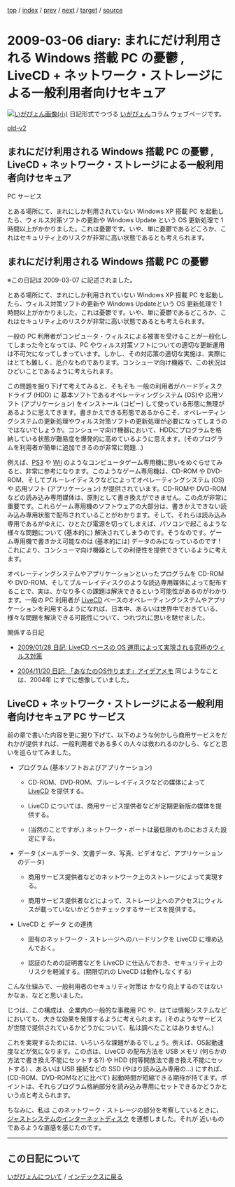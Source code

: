 [top](https://igapyon.github.io/diary/) 
 / [index](https://igapyon.github.io/diary/2009/index.html) 
 / [prev](https://igapyon.github.io/diary/2009/ig090304.html) 
 / [next](https://igapyon.github.io/diary/2009/ig090307.html) 
 / [target](https://igapyon.github.io/diary/2009/ig090306.html) 
 / [source](https://github.com/igapyon/diary/blob/gh-pages/2009/ig090306.html.src.md) 

2009-03-06 diary: まれにだけ利用される Windows 搭載 PC の憂鬱 , LiveCD + ネットワーク・ストレージによる一般利用者向けセキュア
=====================================================================================================
[![いがぴょん画像(小)](https://igapyon.github.io/diary/images/iga200306s.jpg "いがぴょん")](https://igapyon.github.io/diary/memo/memoigapyon.html) 日記形式でつづる [いがぴょん](https://igapyon.github.io/diary/memo/memoigapyon.html)コラム ウェブページです。

[old-v2](ig090306-orig.html)

## まれにだけ利用される Windows 搭載 PC の憂鬱 , LiveCD + ネットワーク・ストレージによる一般利用者向けセキュア
PC サービス

とある場所にて、まれにしか利用されていない Windows XP 搭載 PC を起動したら、ウィルス対策ソフトの更新や Windows Update という OS 更新処理で 1 時間以上がかかりました。これは憂鬱です。いや、単に憂鬱であるどころか、これはセキュリティ上のリスクが非常に高い状態であるとも考えられます。


## まれにだけ利用される Windows 搭載 PC の憂鬱

※この日記は 2009-03-07 に記述されました。

とある場所にて、まれにしか利用されていない Windows XP 搭載 PC を起動したら、ウィルス対策ソフトの更新や Windows Updateという OS 更新処理で 1 時間以上がかかりました。これは憂鬱です。いや、単に憂鬱であるどころか、これはセキュリティ上のリスクが非常に高い状態であるとも考えられます。

一般の PC 利用者がコンピュータ・ウィルスによる被害を受けることが一般化してしまった今となっては、PC やウィルス対策ソフトについての適切な更新運用は不可欠になってしまっています。しかし、その対応策の適切な実施は、実際にはとても難しく、厄介なものであります。コンシューマ向け機器で、この状況はひどいことであるように考えられます。

この問題を掘り下げて考えてみると、そもそも 一般の利用者がハードディスクドライブ (HDD) に 基本ソフトであるオペレーティングシステム (OS)や 応用ソフト (アプリケーション) をインストール (コピー) して使っている形態に無理があるように思えてきます。書きかえできる形態であるからこそ、オペレーティングシステムの更新処理やウィルス対策ソフトの更新処理が必要になってしまうのではないでしょうか。コンシューマ向け機器において、HDDにプログラムを格納している状態が難易度を爆発的に高めているように思えます。(そのプログラムを利用者が簡単に追加できるのが非常に問題…)

例えば、[PS3](http://www.jp.playstation.com/ps3/) や [Wii](http://www.nintendo.co.jp/wii/) のようなコンピュータゲーム専用機に思いをめぐらせてみると、非常に参考になります。このようなゲーム専用機は、CD-ROM や DVD-ROM、そしてブルーレイディスクなどによってオペレーティングシステム (OS) や 応用ソフト (アプリケーション) が提供されています。CD-ROMや DVD-ROM などの読み込み専用媒体は、原則として書き換えができません。この点が非常に重要です。これらゲーム専用機のソフトウェアの大部分は、書きかえできない読み込み専用状態で配布されていることがわかります。そして、それらは読み込み専用であるがゆえに、ひとたび電源を切ってしまえば、パソコンで起こるような様々な問題について
(基本的に) 解決されてしまうのです。そうなのです。ゲーム専用機で書きかえ可能なのは (基本的には) データのみになっているのです ! これにより、コンシューマ向け機器としての利便性を提供できているように考えます。

オペレーティングシステムやアプリケーションといったプログラムを CD-ROM や DVD-ROM、そしてブルーレイディスクのような読込専用媒体によって配布することで、実は、かなり多くの課題は解決できるという可能性があるのがわかります。一般の
PC 利用者が [LiveCD](http://www.igapyon.jp/igapyon/diary/keyword/livecd.html) ベースのオペレーティングシステムやアプリケーションを利用するようになれば、日本中、あるいは世界中でおきている、様々な問題を解決できる可能性について、つれづれに思いを馳せました。

関係する日記

* [2009/01/28 日記: LiveCD ベースの OS 運用によって実現される究極のウィルス対策](ig090128.html)
  
* [2004/11/20 日記: 「あなたのOS作ります」アイデアメモ](../2004/ig041120.html)
  同じようなことは、2004年 にすでに想像していました。

## LiveCD + ネットワーク・ストレージによる一般利用者向けセキュア PC サービス

前の章で書いた内容を更に掘り下げて、以下のような何かしら商用サービスをだれかが提供すれば、一般利用者である多くの人々は救われるのかしら、などと思いを巡らせてみました。

* プログラム (基本ソフトおよびアプリケーション)
  
  * CD-ROM、DVD-ROM、ブルーレイディスクなどの媒体によって [LiveCD](http://www.igapyon.jp/igapyon/diary/keyword/livecd.html) を提供する。
    
  * LiveCD については、商用サービス提供者などが定期更新版の媒体を提供する。
    
  * (当然のことですが、) ネットワーク・ポートは最低限のものにおさえた設定にする。
  

  
* データ (メールデータ、文書データ、写真、ビデオなど、アプリケーションのデータ)
  
  * 商用サービス提供者などのネットワーク上のストレージによって実現する。
    
  * 商用サービス提供者などによって、ストレージ上へのアクセスにウィルスが載っていないかどうかチェックするサービスを提供する。
  

  
* LiveCD と データ との連携
  
  * 固有のネットワーク・ストレージへのハードリンクを LiveCD に埋め込んでおく。
    
  * 認証のための証明書などを LiveCD に仕込んでおき、セキュリティ上のリスクを軽減する。(期限切れの LiveCD は動作しなくする)
  

こんな仕組みで、一般利用者のセキュリティ対策は かなり向上するのではないかなぁ、などと思いました。

じつは、この構成は、企業内の一般的な事務用 PC や、はては情報システムなどにおいても、大きな効果を発揮するように考えられます。(そのようなサービスが世間で提供されているかどうかについて、私は調べたことはありません。)

これを実現するためには、いろいろな課題があるでしょう。例えば、OS起動速度などが気になります。この点は、LiveCD の配布方法を USB メモリ (何らかの方法で書き換え不能にセットする?) や
HDD (何等開放法で書き換え不能にセットする) 、あるいは USB 接続などの SSD (やはり読み込み専用の…) にすれば、(CD-ROM、DVD-ROMなどに比べて) 起動時間が短縮できる期待が持てます。ポイントは、それらプログラム格納部分を読み込み専用にセットできるかどうかという点と考えられます。

ちなみに、私は このネットワーク・ストレージの部分を考察しているときに、[ジャストシステムのインターネットディスク](http://www.idisk-just.com/) を連想しました。それが 近いものであるような直感を感じたのです。

----------------------------------------------------------------------------------------------------

## この日記について
[いがぴょんについて](https://igapyon.github.io/diary/memo/memoigapyon.html) / [インデックスに戻る](https://igapyon.github.io/diary/idxall.html)
